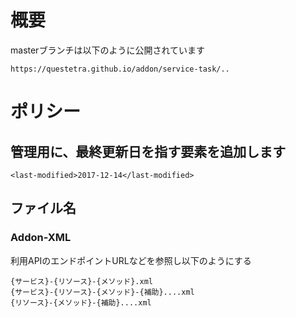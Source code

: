 # 概要

masterブランチは以下のように公開されています

    https://questetra.github.io/addon/service-task/..
    
# ポリシー

## 管理用に、最終更新日を指す要素を追加します

    <last-modified>2017-12-14</last-modified>

## ファイル名

### Addon-XML

利用APIのエンドポイントURLなどを参照し以下のようにする

    {サービス}-{リソース}-{メソッド}.xml
    {サービス}-{リソース}-{メソッド}-{補助}....xml
    {リソース}-{メソッド}-{補助}....xml

